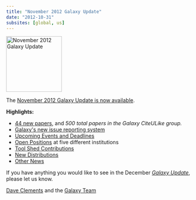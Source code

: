 ```yaml
---
title: "November 2012 Galaxy Update"
date: "2012-10-31"
subsites: [global, us]
---
```

<div class='right'><a href='/galaxy-updates/2012-11/'><img src="/images/logos/GalaxyUpdate200.png" alt="November 2012 Galaxy Update" width=150 /></a></div>

The [November 2012 Galaxy Update is now available](/galaxy-updates/2012-11/).

**Highlights:**

* [44 new papers](/galaxy-updates/2012-11/#new-papers), and *500 total papers in the Galaxy CiteULike group.*
* [Galaxy's new issue reporting system](/galaxy-updates/2012-11/#new-trello-issue-board)
* [Upcoming Events and Deadlines](/galaxy-updates/2012-11/#upcoming-events-and-deadlines)
* [Open Positions](/galaxy-updates/2012-11/#whos-hiring) at five different institutions
* [Tool Shed Contributions](/galaxy-updates/2012-11/#toolshed-contributions)
* [New Distributions](/galaxy-updates/2012-11/#new-distributions)
* [Other News](/galaxy-updates/2012-11/#other-news)

If you have anything you would like to see in the December *[Galaxy Update](/galaxy-updates/)*, please let us know.

[Dave Clements](/people/dave-clements/) and the [Galaxy Team](/galaxy-team/)
